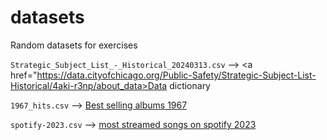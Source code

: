 # datasets
Random datasets for exercises

`Strategic_Subject_List_-_Historical_20240313.csv` --> <a href="https://data.cityofchicago.org/Public-Safety/Strategic-Subject-List-Historical/4aki-r3np/about_data>Data dictionary</a>

`1967_hits.csv` --> <a href="https://bestsellingalbums.org/year/1967">Best selling albums 1967</a>

`spotify-2023.csv` --> <a href="https://www.kaggle.com/code/rajatraj0502/most-streamed-spotify-songs-2023/input">most streamed songs on spotify 2023</a>